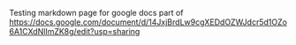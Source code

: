 Testing markdown page for google docs part of https://docs.google.com/document/d/14JxjBrdLw9cgXEDdOZWJdcr5d1OZo6A1CXdNlImZK8g/edit?usp=sharing
